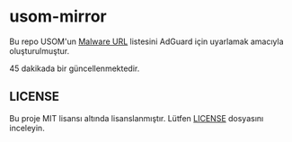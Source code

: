 # usom-mirror

Bu repo USOM'un [Malware URL](https://www.usom.gov.tr/adres) listesini AdGuard için uyarlamak amacıyla oluşturulmuştur.

45 dakikada bir güncellenmektedir.

## LICENSE

Bu proje MIT lisansı altında lisanslanmıştır. Lütfen [LICENSE](LICENSE) dosyasını inceleyin.